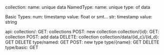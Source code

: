 collection:
	name: unique
	data
NamedType:
	name: unique
	type: of data

Basic Types:
	num:
		timestamp
		value: float or smt...
	str:
		timestamp
		value: string


api:
	collection/:
		GET: collections
		POST: new collection
	collection/{id}:
		GET: collection
		POST: add data
		DELETE: collection
	collection/data/{id_c}/{id_d}:
		GET
		DELETE
	type/named:
		GET
		POST: new type
	type/{name}:
		GET
		DELETE
	type/basic:
		GET
